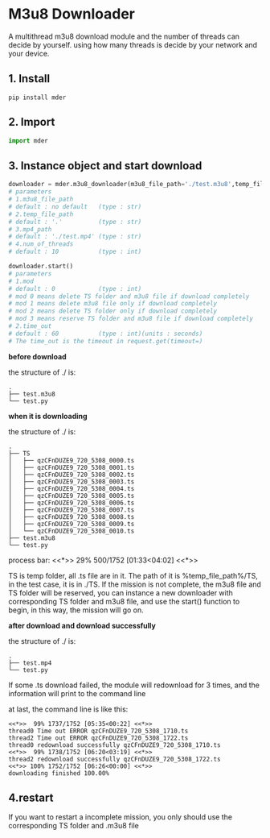 # M3u8 Downloader
A multithread m3u8 download module and the number of threads can decide by yourself. using how many threads is decide by your network and your device.

## 1. Install

```shell
pip install mder
```

## 2. Import

```python
import mder
```

## 3. Instance object and start download

```python
downloader = mder.m3u8_downloader(m3u8_file_path='./test.m3u8',temp_file_path='./',mp4_path='./test.mp4',num_of_threads=10)
# parameters
# 1.m3u8_file_path
# default : no default   (type : str)
# 2.temp_file_path
# default : '.'          (type : str)
# 3.mp4_path
# default : './test.mp4' (type : str)
# 4.num_of_threads
# default : 10           (type : int)

downloader.start()
# parameters
# 1.mod
# default : 0            (type : int)
# mod 0 means delete TS folder and m3u8 file if download completely
# mod 1 means delete m3u8 file only if download completely
# mod 2 means delete TS folder only if download completely
# mod 3 means reserve TS folder and m3u8 file if download completely
# 2.time_out
# default : 60           (type : int)(units : seconds)
# The time_out is the timeout in request.get(timeout=)
```

**before download**

the structure of ./ is:
```
.
├── test.m3u8
└── test.py
```

**when it is downloading**

the structure of ./ is:
```
.
├── TS
│   ├── qzCFnDUZE9_720_5308_0000.ts
│   ├── qzCFnDUZE9_720_5308_0001.ts
│   ├── qzCFnDUZE9_720_5308_0002.ts
│   ├── qzCFnDUZE9_720_5308_0003.ts
│   ├── qzCFnDUZE9_720_5308_0004.ts
│   ├── qzCFnDUZE9_720_5308_0005.ts
│   ├── qzCFnDUZE9_720_5308_0006.ts
│   ├── qzCFnDUZE9_720_5308_0007.ts
│   ├── qzCFnDUZE9_720_5308_0008.ts
│   ├── qzCFnDUZE9_720_5308_0009.ts
│   └── qzCFnDUZE9_720_5308_0010.ts  
├── test.m3u8
└── test.py
```
process bar:  <<\*>>  29% 500/1752 [01:33<04:02] <<\*>> 

TS is temp folder, all .ts file are in it. The path of it is %temp_file_path%/TS, in the test case, it is in ./TS. If the mission is not complete, the m3u8 file and TS folder will be reserved, you can instance a new downloader with corresponding TS folder and m3u8 file, and use the start() function to begin, in this way, the mission will go on.

**after download and download successfully**

the structure of ./ is:
```
.
├── test.mp4
└── test.py
```

If some .ts download failed, the module will redownload for 3 times, and the information will print to the command line

at last, the command line is like this:
```
<<*>>  99% 1737/1752 [05:35<00:22] <<*>>
thread0 Time out ERROR qzCFnDUZE9_720_5308_1710.ts
thread2 Time out ERROR qzCFnDUZE9_720_5308_1722.ts
thread0 redownload successfully qzCFnDUZE9_720_5308_1710.ts
<<*>>  99% 1738/1752 [06:20<03:19] <<*>>
thread2 redownload successfully qzCFnDUZE9_720_5308_1722.ts
<<*>> 100% 1752/1752 [06:26<00:00] <<*>>
downloading finished 100.00%
```
## 4.restart
If you want to restart a incomplete mission, you only should use the corresponding TS folder and .m3u8 file
